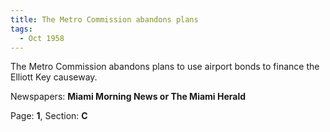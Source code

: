 ```yaml
---  
title: The Metro Commission abandons plans  
tags:  
  - Oct 1958  
---  
```

  
The Metro Commission abandons plans to use airport bonds to finance the Elliott Key causeway.  
  
Newspapers: **Miami Morning News or The Miami Herald**  
  
Page: **1**, Section: **C** 
